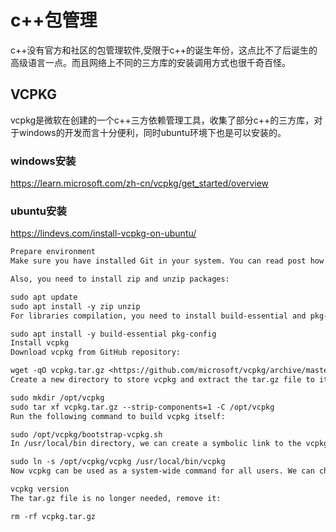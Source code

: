 # c++包管理

c++没有官方和社区的包管理软件,受限于c++的诞生年份，这点比不了后诞生的高级语言一点。而且网络上不同的三方库的安装调用方式也很千奇百怪。

## VCPKG

vcpkg是微软在创建的一个c++三方依赖管理工具，收集了部分c++的三方库，对于windows的开发而言十分便利，同时ubuntu环境下也是可以安装的。

### windows安装

<https://learn.microsoft.com/zh-cn/vcpkg/get_started/overview>

### ubuntu安装

<https://lindevs.com/install-vcpkg-on-ubuntu/>

```txt
Prepare environment
Make sure you have installed Git in your system. You can read post how to install it.

Also, you need to install zip and unzip packages:

sudo apt update
sudo apt install -y zip unzip
For libraries compilation, you need to install build-essential and pkg-config packages:

sudo apt install -y build-essential pkg-config
Install vcpkg
Download vcpkg from GitHub repository:

wget -qO vcpkg.tar.gz <https://github.com/microsoft/vcpkg/archive/master.tar.gz>
Create a new directory to store vcpkg and extract the tar.gz file to it:

sudo mkdir /opt/vcpkg
sudo tar xf vcpkg.tar.gz --strip-components=1 -C /opt/vcpkg
Run the following command to build vcpkg itself:

sudo /opt/vcpkg/bootstrap-vcpkg.sh
In /usr/local/bin directory, we can create a symbolic link to the vcpkg command:

sudo ln -s /opt/vcpkg/vcpkg /usr/local/bin/vcpkg
Now vcpkg can be used as a system-wide command for all users. We can check vcpkg version with command:

vcpkg version
The tar.gz file is no longer needed, remove it:

rm -rf vcpkg.tar.gz
```
